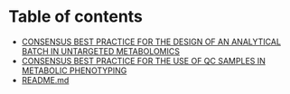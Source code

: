 # Table of contents

* [CONSENSUS BEST PRACTICE FOR THE DESIGN OF AN ANALYTICAL BATCH IN UNTARGETED METABOLOMICS](README.md)
* [CONSENSUS BEST PRACTICE FOR THE USE OF QC SAMPLES IN METABOLIC PHENOTYPING](consensus-best-practice-for-the-use-of-qc-samples-in-metabolic-phenotyping.md)
* [README.md](readme.md.md)
